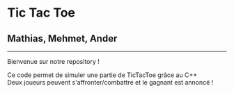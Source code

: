 # Tic Tac Toe
## Mathias, Mehmet, Ander
---------------------------
<p>Bienvenue sur notre repository !
<p> Ce code permet de simuler une partie de TicTacToe grâce au C++ <br> Deux joueurs peuvent s'affronter/combattre et le gagnant est annoncé !
